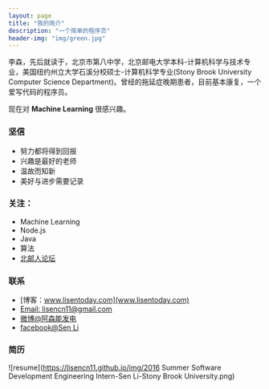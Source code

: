 ```yaml
---
layout: page
title: "我的简介"
description: "一个简单的程序员"
header-img: "img/green.jpg"
---
```



李森，先后就读于，北京市第八中学，北京邮电大学本科-计算机科学与技术专业，美国纽约州立大学石溪分校硕士-计算机科学专业(Stony Brook University Computer Science Department)。曾经的拖延症晚期患者，目前基本康复，一个爱写代码的程序员。

现在对 **Machine Learning** 很感兴趣。

### 坚信


- 努力都将得到回报
- 兴趣是最好的老师
- 温故而知新
- 美好与进步需要记录


### 关注：


- Machine Learning
- Node.js
- Java
- 算法
- [北邮人论坛](http://bbs.byr.cn/)


### 联系

- [博客：www.lisentoday.com](www.lisentoday.com)
- [Email: lisencn11@gmail.com](mailto:lisencn11@gmail.com)
- [微博@阿森能发电](http://weibo.com/1636359473)
- [facebook@Sen Li](https://www.facebook.com/sen.li.7374)

### 简历

![resume](https://lisencn11.github.io/img/2016 Summer Software Development Engineering Intern-Sen Li-Stony Brook University.png)